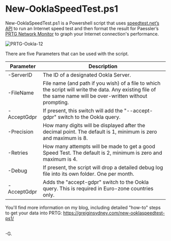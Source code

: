 # New-OoklaSpeedTest.ps1

New-OoklaSpeedTest.ps1 is a Powershell script that uses [speedtest.net’s API](https://www.speedtest.net/apps/cli) to run an Internet speed test and then format the result for Paessler’s [PRTG Network Monitor](https://www.paessler.com/prtg) to graph your Internet connection's performance. 

![PRTG-Ookla-12](https://user-images.githubusercontent.com/44954153/87398915-f075c500-c5f9-11ea-802f-6bc7e385cdb2.png)

There are five Parameters that can be used with the script. 

Parameter | Description
------------ | -------------
-ServerID | The ID of a designated Ookla Server.
-FileName | File name (and path if you wish) of a file to which the script will write the data. Any existing file of the same name will be over-written without prompting.
-AcceptGdpr | If present, this switch will add the "--accept-gdpr" switch to the Ookla query.
-Precision |	How many digits will be displayed after the decimal point. The default is 1, minimum is zero and maximum is 8.
-Retries	| How many attempts will be made to get a good Speed Test. The default is 2, minimum is zero and maximum is 4.
-Debug	| If present, the script will drop a detailed debug log file into its own folder. One per month.
-AcceptGdpr	| Adds the "accept-gdpr" switch to the Ookla query. This is required in Euro-zone countries only.

You'll find more information on my blog, including detailed "how-to" steps to get your data into PRTG: https://greiginsydney.com/new-ooklaspeedtest-ps1/

&nbsp;<br>
\-G.
